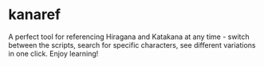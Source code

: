# kanaref

A perfect tool for referencing Hiragana and Katakana at any time - switch between the scripts, search for specific characters, see different variations in one click. Enjoy learning!

